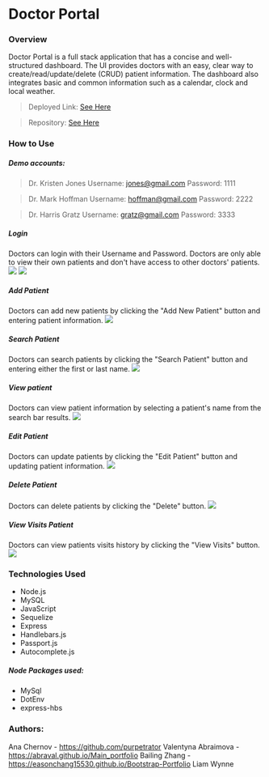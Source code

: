 # Doctor Portal

### Overview

Doctor Portal is a full stack application that has a concise and well-structured dashboard. The UI provides doctors with an easy, clear way to create/read/update/delete (CRUD) patient information. The dashboard also integrates basic and common information such as a calendar, clock and local weather.
 
> Deployed Link: [See Here](https://doc-portal.herokuapp.com/)

> Repository: [See Here](https://github.com/purpetrator/Project2)

### How to Use

##### Demo accounts:
> Dr. Kristen Jones
> Username: jones@gmail.com
> Password: 1111

> Dr. Mark Hoffman
> Username: hoffman@gmail.com
> Password: 2222

> Dr. Harris Gratz
> Username: gratz@gmail.com
> Password: 3333

##### Login
Doctors can login with their Username and Password. Doctors are only able to view their own patients and don't have access to other doctors' patients.
![](public/images/login.png)
![](public/images/dashboard.png)

##### Add Patient
Doctors can add new patients by clicking the "Add New Patient" button and entering patient information.
![](public/images/add.png)

##### Search Patient
Doctors can search patients by clicking the "Search Patient" button and entering either the first or last name.
![](public/images/search.png)

##### View patient
Doctors can view patient information by selecting a patient's name from the search bar results.
![](public/images/info.png)

##### Edit Patient
Doctors can update patients by clicking the "Edit Patient" button and updating patient information.
![](public/images/edit.png)

##### Delete Patient
Doctors can delete patients by clicking the "Delete" button.
![](public/images/delete.png)

##### View Visits Patient
Doctors can view patients visits history by clicking the "View Visits" button.
![](public/images/visits.png)

### Technologies Used

- Node.js
- MySQL
- JavaScript
- Sequelize
- Express
- Handlebars.js
- Passport.js
- Autocomplete.js

##### Node Packages used:

- MySql
- DotEnv
- express-hbs

### Authors:

Ana Chernov - https://github.com/purpetrator
Valentyna Abraimova - https://abraval.github.io/Main_portfolio
Bailing Zhang - https://easonchang15530.github.io/Bootstrap-Portfolio
Liam Wynne
